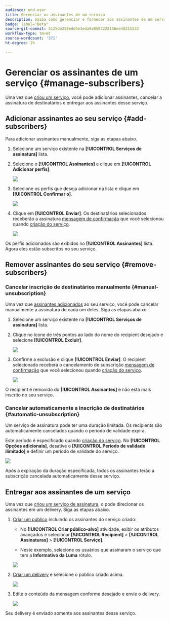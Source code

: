 ```yaml
---
audience: end-user
title: Gerenciar os assinantes de um serviço
description: Saiba como gerenciar e fornecer aos assinantes de um serviço no Adobe Campaign Web
badge: label="Beta"
source-git-commit: 5125de258edd4e3eda9a8507228156ee40215532
workflow-type: tm+mt
source-wordcount: '371'
ht-degree: 2%

---
```



# Gerenciar os assinantes de um serviço {#manage-subscribers}

Uma vez que [criou um serviço](manage-services.md#create-service), você pode adicionar assinantes, cancelar a assinatura de destinatários e entregar aos assinantes desse serviço.

## Adicionar assinantes ao seu serviço {#add-subscribers}

Para adicionar assinantes manualmente, siga as etapas abaixo.

1. Selecione um serviço existente na **[!UICONTROL Serviços de assinatura]** lista.

1. Selecione o **[!UICONTROL Assinantes]** e clique em **[!UICONTROL Adicionar perfis]**.

   ![](assets/service-subscribers-tab.png)

1. Selecione os perfis que deseja adicionar na lista e clique em **[!UICONTROL Confirmar o]**.

   ![](assets/service-subscribers-select-profiles.png)

1. Clique em **[!UICONTROL Enviar]**.<!--if you click cancel, does it mean that no message is sent but recipients are still subscribed, or they are not subscribed? it's 2 different actions in the console)--> Os destinatários selecionados receberão a assinatura [mensagem de confirmação](manage-services.md#create-confirmation-message) que você selecionou quando [criação do serviço](manage-services.md#create-service).

   ![](assets/service-subscribers-confirmation-msg.png)

Os perfis adicionados são exibidos no **[!UICONTROL Assinantes]** lista. Agora eles estão subscritos no seu serviço.

## Remover assinantes do seu serviço {#remove-subscribers}

### Cancelar inscrição de destinatários manualmente {#manual-unsubscription}

Uma vez que [assinantes adicionados](#add-subscribers) ao seu serviço, você pode cancelar manualmente a assinatura de cada um deles. Siga as etapas abaixo.

1. Selecione um serviço existente na **[!UICONTROL Serviços de assinatura]** lista.

1. Clique no ícone de três pontos ao lado do nome do recipient desejado e selecione **[!UICONTROL Excluir]**.

   ![](assets/service-subscribers-delete.png)

1. Confirme a exclusão e clique **[!UICONTROL Enviar]**. O recipient selecionado receberá o cancelamento de subscrição [mensagem de confirmação](manage-services.md#create-confirmation-message) que você selecionou quando [criação do serviço](manage-services.md#create-service).

   ![](assets/service-subscribers-delete-confirmation.png)

O recipient é removido do **[!UICONTROL Assinantes]** e não está mais inscrito no seu serviço.

### Cancelar automaticamente a inscrição de destinatários {#automatic-unsubscription}

Um serviço de assinatura pode ter uma duração limitada. Os recipients são automaticamente cancelados quando o período de validade expira.

Este período é especificado quando [criação do serviço](manage-services.md#create-service). No **[!UICONTROL Opções adicionais]**, desative o **[!UICONTROL Período de validade ilimitado]** e definir um período de validade do serviço.

![](assets/service-create-validity-period.png)

Após a expiração da duração especificada, todos os assinantes terão a subscrição cancelada automaticamente desse serviço.

## Entregar aos assinantes de um serviço

Uma vez que [criou um serviço de assinatura](manage-services.md#create-service), o pode direcionar os assinantes em um delivery. Siga as etapas abaixo.

1. [Criar um público](../audience/create-audience.md) incluindo os assinantes do serviço criado:

   * No **[!UICONTROL Criar público-alvo]** atividade, exibir os atributos avançados e selecionar **[!UICONTROL Recipient]** > **[!UICONTROL Assinaturas]** > **[!UICONTROL Serviço]**.

   * Neste exemplo, selecione os usuários que assinaram o serviço que tem a **Informativo da Luma** rótulo.

   ![](assets/service-audience-subscribers.png)

1. [Criar um delivery](../msg/gs-messages.md#create-delivery) e selecione o público criado acima.

   ![](assets/service-delivery-targeting-subscribers.png)

1. Edite o conteúdo da mensagem conforme desejado e envie o delivery.

   ![](assets/service-delivery-ready.png)

Seu delivery é enviado somente aos assinantes desse serviço.
